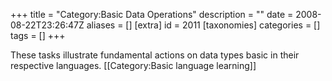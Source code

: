 +++
title = "Category:Basic Data Operations"
description = ""
date = 2008-08-22T23:26:47Z
aliases = []
[extra]
id = 2011
[taxonomies]
categories = []
tags = []
+++

These tasks illustrate fundamental actions on data types basic in their respective languages.
[[Category:Basic language learning]]
